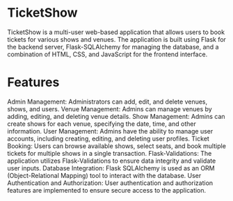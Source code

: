 # TicketShow
TicketShow is a multi-user web-based application that allows users to book tickets for various shows and venues. The application is built using Flask for the backend server, Flask-SQLAlchemy for managing the database, and a combination of HTML, CSS, and JavaScript for the frontend interface.

# Features
Admin Management: Administrators can add, edit, and delete venues, shows, and users.
Venue Management: Admins can manage venues by adding, editing, and deleting venue details.
Show Management: Admins can create shows for each venue, specifying the date, time, and other information.
User Management: Admins have the ability to manage user accounts, including creating, editing, and deleting user profiles.
Ticket Booking: Users can browse available shows, select seats, and book multiple tickets for multiple shows in a single transaction.
Flask-Validations: The application utilizes Flask-Validations to ensure data integrity and validate user inputs.
Database Integration: Flask SQLAlchemy is used as an ORM (Object-Relational Mapping) tool to interact with the database.
User Authentication and Authorization: User authentication and authorization features are implemented to ensure secure access to the application.
